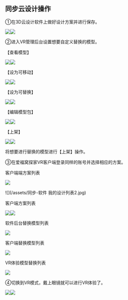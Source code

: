 ## 同步云设计操作

①在3D云设计软件上做好设计方案并进行保存。

![](file:///C:\Users\mengdi\AppData\Local\Temp\ksohtml\wpsE07.tmp.jpg)![](/assets/同步-保存.png)

②进入VR管理后台设置想要自定义替换的模型。

【查看模型】

![](file:///C:\Users\mengdi\AppData\Local\Temp\ksohtml\wpsE37.tmp.jpg)![](/assets/同步-查看模型.png)

【设为可移动】

![](file:///C:\Users\mengdi\AppData\Local\Temp\ksohtml\wpsE48.tmp.jpg)![](/assets/同步-设为可移动.png)

【设为可替换】

![](file:///C:\Users\mengdi\AppData\Local\Temp\ksohtml\wpsE49.tmp.jpg)![](/assets/同步-设为可替换1.png)

【编辑模型包】

![](file:///C:\Users\mengdi\AppData\Local\Temp\ksohtml\wpsE4A.tmp.jpg)![](/assets/同步-编辑模型包.png)

【上架】

![](file:///C:\Users\mengdi\AppData\Local\Temp\ksohtml\wpsE4B.tmp.jpg)![](/assets/同步-上架.png)

将想要进行替换的模型进行【上架】操作。

③在爱福窝探家VR客户端登录同样的账号并选择相应的方案。

客户端端方案列表

![](/assets/同步-软件我的设计列表1.jpg)

![](/assets/同步-软件 我的设计列表2.jpg)

客户端方案列表

![](file:///C:\Users\mengdi\AppData\Local\Temp\ksohtml\wpsE5B.tmp.jpg)![](/assets/同步-客户端我的设计列表.jpg)

软件后台替换模型列表

![](/assets/同步-后台替换模型雷辽.jpg)

客户端替换模型列表

![](/assets/同步-客户端替换模型列表.jpg)

VR体验模型替换列表

![](/assets/同步-VR体验模型列表.jpg)

④切换到VR模式，戴上眼镜就可以进行VR体验了。

![](file:///C:\Users\mengdi\AppData\Local\Temp\ksohtml\wpsE5C.tmp.jpg)![](/assets/同步-模式更换.jpg)

